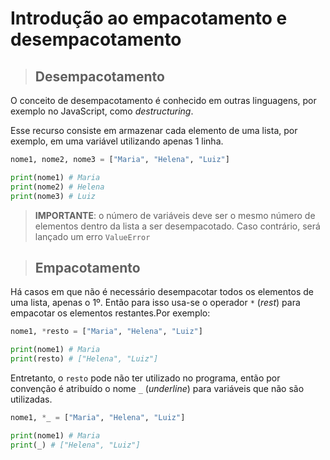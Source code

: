 # Introdução ao empacotamento e desempacotamento

> ## **Desempacotamento**

O conceito de desempacotamento é conhecido em outras linguagens, por exemplo no JavaScript, como _destructuring_. 

Esse recurso consiste em armazenar cada elemento de uma lista, por exemplo, em uma variável utilizando apenas 1 linha.

```python
nome1, nome2, nome3 = ["Maria", "Helena", "Luiz"]

print(nome1) # Maria
print(nome2) # Helena
print(nome3) # Luiz
```

> **IMPORTANTE**: o número de variáveis deve ser o mesmo número de elementos dentro da lista a ser desempacotado. Caso contrário, será lançado um erro `ValueError`

> ## **Empacotamento**

Há casos em que não é necessário desempacotar todos os elementos de uma lista, apenas o 1º. Então para isso usa-se o operador `*` (_rest_) para empacotar os elementos restantes.Por exemplo:

```python
nome1, *resto = ["Maria", "Helena", "Luiz"]

print(nome1) # Maria
print(resto) # ["Helena", "Luiz"]
```

Entretanto, o `resto` pode não ter utilizado no programa, então por convenção é atribuído o nome `_` (_underline_) para variáveis que não são utilizadas.

```python
nome1, *_ = ["Maria", "Helena", "Luiz"]

print(nome1) # Maria
print(_) # ["Helena", "Luiz"]
```